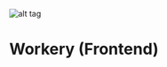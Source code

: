 ![alt tag](https://github.com/over55/workery-django/blob/master/workery/static/img/compressed-logo.png)
# Workery (Frontend)

